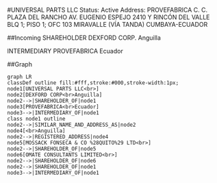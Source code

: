 #UNIVERSAL PARTS LLC
Status: Active
Address: PROVEFABRICA C. C. PLAZA DEL RANCHO AV. EUGENIO ESPEJO 2410 Y RINCÓN DEL VALLE  BLQ 1; PISO 1; OFC 103 MIRAVALLE (VÍA TANDA) CUMBAYA-ECUADOR

##Incoming
SHAREHOLDER
DEXFORD CORP.
Anguilla


INTERMEDIARY
PROVEFABRICA
Ecuador



##Graph
```mermaid
graph LR
classDef outline fill:#fff,stroke:#000,stroke-width:1px;
node1[UNIVERSAL PARTS LLC<br>]
node2[DEXFORD CORP<br>Anguilla]
node2-->|SHAREHOLDER_OF|node1
node3[PROVEFABRICA<br>Ecuador]
node3-->|INTERMEDIARY_OF|node1
class node1 outline
node2-->|SIMILAR_NAME_AND_ADDRESS_AS|node2
node4[<br>Anguilla]
node2-->|REGISTERED_ADDRESS|node4
node5[MOSSACK FONSECA & CO %28QUITO%29 LTD<br>]
node2-->|SHAREHOLDER_OF|node5
node6[OMATE CONSULTANTS LIMITED<br>]
node2-->|SHAREHOLDER_OF|node6
node2-->|SHAREHOLDER_OF|node1
node3-->|INTERMEDIARY_OF|node1
```